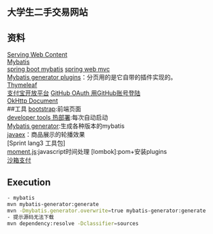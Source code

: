 ## 大学生二手交易网站

## 资料
[Serving Web Content](https://spring.io/guides/gs/serving-web-content/)  
[Mybatis](https://mybatis.org/mybatis-3/zh/getting-started.html)  
[spring boot mybatis](https://mybatis.org/spring-boot-starter/)
[spring web mvc](https://docs.spring.io/spring/docs/current/spring-framework-reference/web.html#spring-web)  
[Mybatis generator plugins](http://mybatis.org/generator/reference/plugins.html)：分页用的是它自带的插件实现的。  
[Thymeleaf](https://www.thymeleaf.org/doc/tutorials/3.0/usingthymeleaf.html)  
[支付宝开放平台](https://docs.open.alipay.com/54/103419/)
[GitHub OAuth 用GitHub账号登陆](https://developer.github.com/apps/building-oauth-apps/creating-an-oauth-app/)  
[OkHttp Document ](https://square.github.io/okhttp/)  
##工具
[bootstrap](https://v3.bootcss.com/):前端页面  
[developer tools 热部署](https://docs.spring.io/spring-boot/docs/2.2.3.RELEASE/reference/html/using-spring-boot.html#using-boot-devtools-restart):每次自动启动  
[Mybatis generator](http://mybatis.org/generator):生成各种版本的mybatis  
[javaex](http://doc.javaex.cn/javaex/index.html)：商品展示的轮播效果  
[Sprint lang3 工具包]   
[moment.js](http://momentjs.cn/):javascript时间处理 
[lombok]:pom+安装plugins  
[沙箱支付](https://openhome.alipay.com/platform/appDaily.htm?tab=info)

## Execution
```bash
- mybatis
mvn mybatis-generator:generate
mvn -Dmybatis.generator.overwrite=true mybatis-generator:generate
- 提示源码无法下载
mvn dependency:resolve -Dclassifier=sources
```  